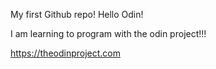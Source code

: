 My first Github repo!
Hello Odin!

I am learning to program with the odin project!!!

https://theodinproject.com